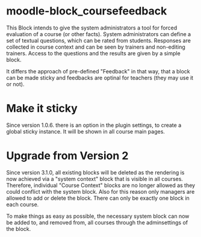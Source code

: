moodle-block_coursefeedback
===========================

This Block intends to give the system administrators a tool for forced evaluation of a course (or other facts).
System administrators can define a set of textual questions, which can be rated from students.
Responses are collected in course context and can be seen by trainers and non-editing trainers.
Access to the questions and the results are given by a simple block.

It differs the approach of pre-defined "Feedback" in that way, that a block can be made sticky and feedbacks are optinal for teachers (they may use it or not).

Make it sticky
==============

Since version 1.0.6. there is an option in the plugin settings, to create a global sticky instance.
It will be shown in all course main pages.

Upgrade from Version 2
==============
Since version 3.1.0, all existing blocks will be deleted as the rendering is now achieved via a "system context" block that is visible in all courses.
Therefore, individual "Course Context" blocks are no longer allowed as they could conflict with the system block.
Also for this reason only managers are allowed to add or delete the block. There can only be exactly one block in each course.

To make things as easy as possible, the necessary system block can now be added to, and removed from, all courses through the adminsettings of the block.